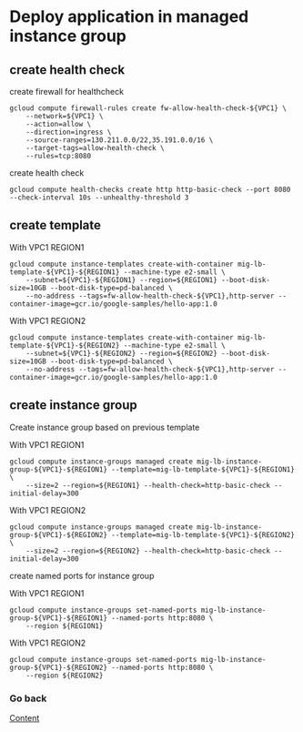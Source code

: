 # Deploy application in managed instance group

## create health check
create firewall for healthcheck
```
gcloud compute firewall-rules create fw-allow-health-check-${VPC1} \
    --network=${VPC1} \
    --action=allow \
    --direction=ingress \
    --source-ranges=130.211.0.0/22,35.191.0.0/16 \
    --target-tags=allow-health-check \
    --rules=tcp:8080
```

create health check
```
gcloud compute health-checks create http http-basic-check --port 8080 --check-interval 10s --unhealthy-threshold 3
```

## create template
With VPC1 REGION1
```
gcloud compute instance-templates create-with-container mig-lb-template-${VPC1}-${REGION1} --machine-type e2-small \
    --subnet=${VPC1}-${REGION1} --region=${REGION1} --boot-disk-size=10GB --boot-disk-type=pd-balanced \
    --no-address --tags=fw-allow-health-check-${VPC1},http-server --container-image=gcr.io/google-samples/hello-app:1.0
```

With VPC1 REGION2
```
gcloud compute instance-templates create-with-container mig-lb-template-${VPC1}-${REGION2} --machine-type e2-small \
    --subnet=${VPC1}-${REGION2} --region=${REGION2} --boot-disk-size=10GB --boot-disk-type=pd-balanced \
    --no-address --tags=fw-allow-health-check-${VPC1},http-server --container-image=gcr.io/google-samples/hello-app:1.0
```

## create instance group
Create instance group based on previous template

With VPC1 REGION1
```
gcloud compute instance-groups managed create mig-lb-instance-group-${VPC1}-${REGION1} --template=mig-lb-template-${VPC1}-${REGION1} \
    --size=2 --region=${REGION1} --health-check=http-basic-check --initial-delay=300
```

With VPC1 REGION2
```
gcloud compute instance-groups managed create mig-lb-instance-group-${VPC1}-${REGION2} --template=mig-lb-template-${VPC1}-${REGION2} \
    --size=2 --region=${REGION2} --health-check=http-basic-check --initial-delay=300
```


create named ports for instance group

With VPC1 REGION1
```
gcloud compute instance-groups set-named-ports mig-lb-instance-group-${VPC1}-${REGION1} --named-ports http:8080 \
    --region ${REGION1}
```

With VPC1 REGION2
```
gcloud compute instance-groups set-named-ports mig-lb-instance-group-${VPC1}-${REGION2} --named-ports http:8080 \
    --region ${REGION2}
```

### Go back
[Content](https://github.com/adithaha/gcp-tutorial/blob/main/glb/readme.md)
